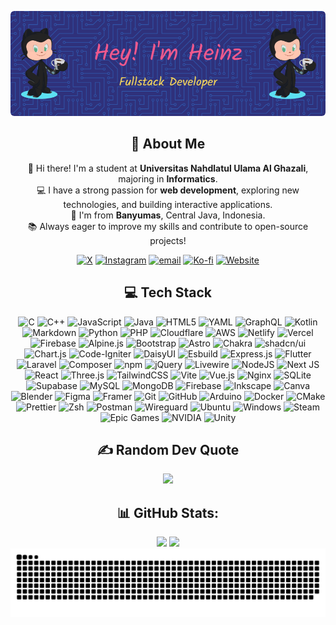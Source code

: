 <div align="center">

![Header](./github-header-image.png)

## 💫 About Me
👋 Hi there! I'm a student at **Universitas Nahdlatul Ulama Al Ghazali**, majoring in **Informatics**.  <br>💻 I have a strong passion for **web development**, exploring new technologies, and building interactive applications.  <br>📍 I'm from **Banyumas**, Central Java, Indonesia.  <br>📚 Always eager to improve my skills and contribute to open-source projects!

[![X](https://img.shields.io/badge/X-black.svg?logo=X&logoColor=white)](https://x.com/chrysantastixxx) 
[![Instagram](https://img.shields.io/badge/Instagram-%23E4405F.svg?logo=Instagram&logoColor=white)](https://instagram.com/im.heinzzz) 
[![email](https://img.shields.io/badge/Email-D14836?logo=gmail&logoColor=white)](mailto:contact@heinz.id) 
[![Ko-fi](https://img.shields.io/badge/Ko--fi-FF5E5B?logo=ko-fi&logoColor=white)](https://ko-fi.com/demonicheinz) 
[![Website](https://img.shields.io/website-up-down-green-red/http/shields.io.svg)](https://heinz.id/)

## 💻 Tech Stack
![C](https://img.shields.io/badge/C-00599C?logo=c&logoColor=white) 
![C++](https://img.shields.io/badge/C++-%2300599C.svg?logo=c%2B%2B&logoColor=white) 
![JavaScript](https://img.shields.io/badge/JavaScript-F7DF1E?logo=javascript&logoColor=000) 
![Java](https://img.shields.io/badge/Java-%23ED8B00.svg?logo=openjdk&logoColor=white) 
![HTML5](https://img.shields.io/badge/html5-%23E34F26.svg?style=flat&logo=html5&logoColor=white) 
![YAML](https://img.shields.io/badge/YAML-CB171E?logo=yaml&logoColor=fff) 
![GraphQL](https://img.shields.io/badge/-GraphQL-E10098?style=flat&logo=graphql&logoColor=white) 
![Kotlin](https://img.shields.io/badge/kotlin-%237F52FF.svg?style=flat&logo=kotlin&logoColor=white) 
![Markdown](https://img.shields.io/badge/markdown-%23000000.svg?style=flat&logo=markdown&logoColor=white) 
![Python](https://img.shields.io/badge/Python-3776AB?logo=python&logoColor=fff) 
![PHP](https://img.shields.io/badge/php-%23777BB4.svg?style=flat&logo=php&logoColor=white) 
![Cloudflare](https://img.shields.io/badge/Cloudflare-F38020?style=flat&logo=Cloudflare&logoColor=white) 
![AWS](https://img.shields.io/badge/AWS-%23FF9900.svg?logo=amazon-web-services&logoColor=white) 
![Netlify](https://img.shields.io/badge/Netlify-%23000000.svg?logo=netlify&logoColor=#00C7B7)
![Vercel](https://img.shields.io/badge/Vercel-%23000000.svg?logo=vercel&logoColor=white) 
![Firebase](https://img.shields.io/badge/firebase-%23039BE5.svg?style=flat&logo=firebase) 
![Alpine.js](https://img.shields.io/badge/Alpine.js-8BC0D0?logo=alpinedotjs&logoColor=fff) 
![Bootstrap](https://img.shields.io/badge/Bootstrap-7952B3?logo=bootstrap&logoColor=fff) 
![Astro](https://img.shields.io/badge/Astro-BC52EE?logo=astro&logoColor=fff) 
![Chakra](https://img.shields.io/badge/chakra-%234ED1C5.svg?style=flat&logo=chakraui&logoColor=white) 
![shadcn/ui](https://img.shields.io/badge/shadcn%2Fui-000?logo=shadcnui&logoColor=fff) 
![Chart.js](https://img.shields.io/badge/Chart.js-FF6384?logo=chartdotjs&logoColor=fff) 
![Code-Igniter](https://img.shields.io/badge/CodeIgniter-%23EF4223.svg?style=flat&logo=codeIgniter&logoColor=white) 
![DaisyUI](https://img.shields.io/badge/DaisyUI-5A0EF8?logo=daisyui&logoColor=fff) 
![Esbuild](https://img.shields.io/badge/esbuild-%23FFCF00.svg?style=flat&logo=esbuild&logoColor=black) 
![Express.js](https://img.shields.io/badge/Express.js-%23404d59.svg?logo=express&logoColor=%2361DAFB) 
![Flutter](https://img.shields.io/badge/Flutter-%2302569B.svg?style=flat&logo=Flutter&logoColor=white) 
![Laravel](https://img.shields.io/badge/Laravel-%23FF2D20.svg?logo=laravel&logoColor=white) 
![Composer](https://img.shields.io/badge/Composer-885630?logo=composer&logoColor=fff) 
![npm](https://img.shields.io/badge/npm-CB3837?logo=npm&logoColor=fff) 
![jQuery](https://img.shields.io/badge/jQuery-0769AD?logo=jquery&logoColor=fff) 
![Livewire](https://img.shields.io/badge/livewire-%234e56a6.svg?style=flat&logo=livewire&logoColor=white) 
![NodeJS](https://img.shields.io/badge/Node.js-6DA55F?logo=node.js&logoColor=white) 
![Next JS](https://img.shields.io/badge/Next-black?style=flat&logo=next.js&logoColor=white) 
![React](https://img.shields.io/badge/React-%2320232a.svg?logo=react&logoColor=%2361DAFB) 
![Three.js](https://img.shields.io/badge/Three.js-000?logo=threedotjs&logoColor=fff) 
![TailwindCSS](https://img.shields.io/badge/Tailwind%20CSS-%2338B2AC.svg?logo=tailwind-css&logoColor=white) 
![Vite](https://img.shields.io/badge/Vite-646CFF?logo=vite&logoColor=fff) 
![Vue.js](https://img.shields.io/badge/Vue.js-4FC08D?logo=vuedotjs&logoColor=fff) 
![Nginx](https://img.shields.io/badge/nginx-%23009639.svg?style=flat&logo=nginx&logoColor=white) 
![SQLite](https://img.shields.io/badge/SQLite-%2307405e.svg?logo=sqlite&logoColor=white) 
![Supabase](https://img.shields.io/badge/Supabase-3ECF8E?style=flat&logo=supabase&logoColor=white) 
![MySQL](https://img.shields.io/badge/MySQL-4479A1?logo=mysql&logoColor=fff) 
![MongoDB](https://img.shields.io/badge/MongoDB-%234ea94b.svg?style=flat&logo=mongodb&logoColor=white) 
![Firebase](https://img.shields.io/badge/Firebase-039BE5?logo=Firebase&logoColor=white) 
![Inkscape](https://img.shields.io/badge/Inkscape-e0e0e0?style=flat&logo=inkscape&logoColor=080A13) 
![Canva](https://img.shields.io/badge/Canva-%2300C4CC.svg?style=flat&logo=Canva&logoColor=white) 
![Blender](https://img.shields.io/badge/Blender-%23F5792A.svg?logo=blender&logoColor=white) 
![Figma](https://img.shields.io/badge/Figma-F24E1E?logo=figma&logoColor=white) 
![Framer](https://img.shields.io/badge/Framer-black?style=flat&logo=framer&logoColor=blue) 
![Git](https://img.shields.io/badge/git-%23F05033.svg?style=flat&logo=git&logoColor=white) 
![GitHub](https://img.shields.io/badge/GitHub-%23121011.svg?logo=github&logoColor=white) 
![Arduino](https://img.shields.io/badge/-Arduino-00979D?style=flat&logo=Arduino&logoColor=white) 
![Docker](https://img.shields.io/badge/Docker-2496ED?logo=docker&logoColor=fff) 
![CMake](https://img.shields.io/badge/CMake-%23008FBA.svg?style=flat&logo=cmake&logoColor=white) 
![Prettier](https://img.shields.io/badge/prettier-%23F7B93E.svg?style=flat&logo=prettier&logoColor=black) 
![Zsh](https://img.shields.io/badge/Zsh-F15A24?logo=zsh&logoColor=fff) 
![Postman](https://img.shields.io/badge/Postman-FF6C37?style=flat&logo=postman&logoColor=white) 
![Wireguard](https://img.shields.io/badge/wireguard-%2388171A.svg?style=flat&logo=wireguard&logoColor=white) 
![Ubuntu](https://img.shields.io/badge/Ubuntu-E95420?logo=ubuntu&logoColor=white) 
![Windows](https://custom-icon-badges.demolab.com/badge/Windows-0078D6?logo=windows11&logoColor=white) 
![Steam](https://img.shields.io/badge/Steam-%23000000.svg?logo=steam&logoColor=white) 
![Epic Games](https://img.shields.io/badge/Epic%20Games-%23313131.svg?logo=epicgames&logoColor=white) 
![NVIDIA](https://img.shields.io/badge/nVIDIA-%2376B900.svg?style=flat&logo=nVIDIA&logoColor=white) 
![Unity](https://img.shields.io/badge/Unity-%23000000.svg?logo=unity&logoColor=white) 

## ✍️ Random Dev Quote
![](https://quotes-github-readme.vercel.app/api?type=horizontal&theme=radical)

## 📊 GitHub Stats:
<img src="https://github-readme-stats.vercel.app/api/top-langs/?username=demonicheinz&theme=radical&hide_border=true&include_all_commits=false&count_private=false&layout=compact" height="150" />
<img src="https://awesome-github-stats.azurewebsites.net/user-stats/demonicheinz?cardType=octocat&theme=radical&border=false&preferLogin=false" height="150" />
<!-- <img src="https://github-readme-streak-stats.herokuapp.com/?user=demonicheinz&theme=radical&hide_border=true" height="150" /> -->

<picture>
  <source media="(prefers-color-scheme: dark)" srcset="https://raw.githubusercontent.com/demonicheinz/demonicheinz/output/github-snake-dark.svg" />
  <source media="(prefers-color-scheme: light)" srcset="https://raw.githubusercontent.com/demonicheinz/demonicheinz/output/github-snake.svg" />
  <img alt="github-snake" src="https://raw.githubusercontent.com/demonicheinz/demonicheinz/output/github-snake.svg" />
</picture>

</div>